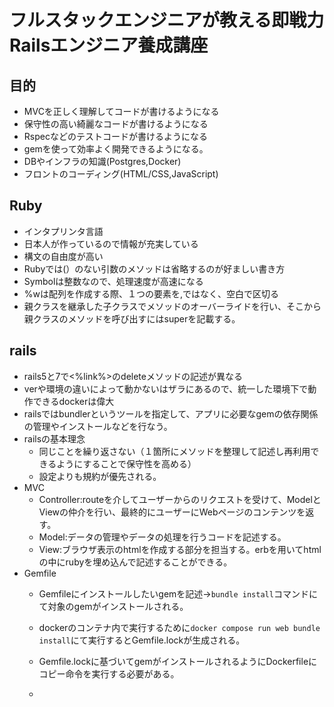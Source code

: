 # フルスタックエンジニアが教える即戦力Railsエンジニア養成講座

## 目的
* MVCを正しく理解してコードが書けるようになる
* 保守性の高い綺麗なコードが書けるようになる
* Rspecなどのテストコードが書けるようになる
* gemを使って効率よく開発できるようになる。
* DBやインフラの知識(Postgres,Docker)
* フロントのコーディング(HTML/CSS,JavaScript)

## Ruby
* インタプリンタ言語
* 日本人が作っているので情報が充実している
* 構文の自由度が高い
* Rubyでは(）のない引数のメソッドは省略するのが好ましい書き方
* Symbolは整数なので、処理速度が高速になる
* %wは配列を作成する際、１つの要素を,ではなく、空白で区切る
* 親クラスを継承した子クラスでメソッドのオーバーライドを行い、そこから親クラスのメソッドを呼び出すにはsuperを記載する。

## rails
* rails5と7で<%link%>のdeleteメソッドの記述が異なる
* verや環境の違いによって動かないはザラにあるので、統一した環境下で動作できるdockerは偉大
* railsではbundlerというツールを指定して、アプリに必要なgemの依存関係の管理やインストールなどを行なう。
* railsの基本理念
  * 同じことを繰り返さない（１箇所にメソッドを整理して記述し再利用できるようにすることで保守性を高める）
  * 設定よりも規約が優先される。
* MVC
  * Controller:routeを介してユーザーからのリクエストを受けて、ModelとViewの仲介を行い、最終的にユーザーにWebページのコンテンツを返す。
  * Model:データの管理やデータの処理を行うコードを記述する。
  * View:ブラウザ表示のhtmlを作成する部分を担当する。erbを用いてhtmlの中にrubyを埋め込んで記述することができる。
* Gemfile
  * Gemfileにインストールしたいgemを記述→``bundle install``コマンドにて対象のgemがインストールされる。
  * dockerのコンテナ内で実行するために``docker compose run web bundle install``にて実行するとGemfile.lockが生成される。
  * Gemfile.lockに基づいてgemがインストールされるようにDockerfileにコピー命令を実行する必要がある。
 
  * 
